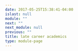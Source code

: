 ```yaml
---
date: 2017-05-25T15:38:41-04:00
islast: null
module: ""
next: ""
next_module: null
previous: ""
title: late career academics
type: module-page
---
```


